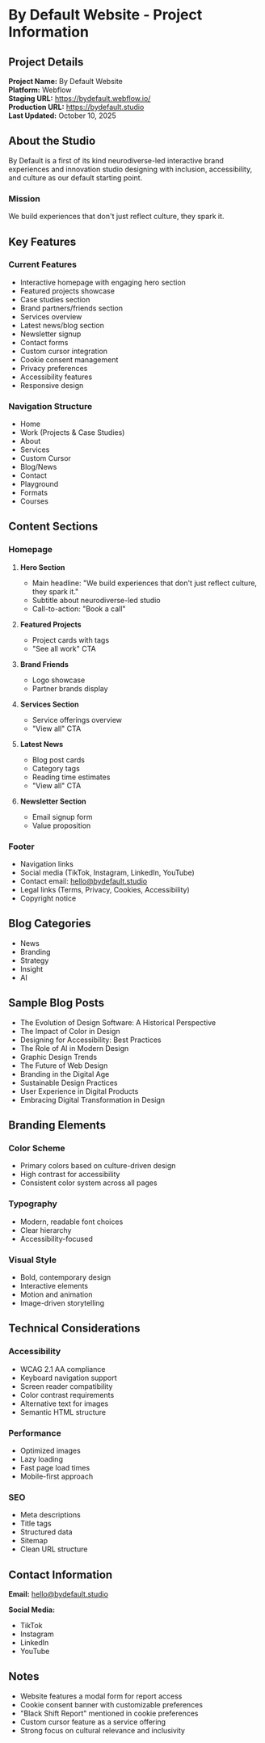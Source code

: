 # By Default Website - Project Information

## Project Details

**Project Name:** By Default Website  
**Platform:** Webflow  
**Staging URL:** https://bydefault.webflow.io/  
**Production URL:** https://bydefault.studio  
**Last Updated:** October 10, 2025

## About the Studio

By Default is a first of its kind neurodiverse-led interactive brand experiences and innovation studio designing with inclusion, accessibility, and culture as our default starting point.

### Mission
We build experiences that don't just reflect culture, they spark it.

## Key Features

### Current Features
- Interactive homepage with engaging hero section
- Featured projects showcase
- Case studies section
- Brand partners/friends section
- Services overview
- Latest news/blog section
- Newsletter signup
- Contact forms
- Custom cursor integration
- Cookie consent management
- Privacy preferences
- Accessibility features
- Responsive design

### Navigation Structure
- Home
- Work (Projects & Case Studies)
- About
- Services
- Custom Cursor
- Blog/News
- Contact
- Playground
- Formats
- Courses

## Content Sections

### Homepage
1. **Hero Section**
   - Main headline: "We build experiences that don't just reflect culture, they spark it."
   - Subtitle about neurodiverse-led studio
   - Call-to-action: "Book a call"

2. **Featured Projects**
   - Project cards with tags
   - "See all work" CTA

3. **Brand Friends**
   - Logo showcase
   - Partner brands display

4. **Services Section**
   - Service offerings overview
   - "View all" CTA

5. **Latest News**
   - Blog post cards
   - Category tags
   - Reading time estimates
   - "View all" CTA

6. **Newsletter Section**
   - Email signup form
   - Value proposition

### Footer
- Navigation links
- Social media (TikTok, Instagram, LinkedIn, YouTube)
- Contact email: hello@bydefault.studio
- Legal links (Terms, Privacy, Cookies, Accessibility)
- Copyright notice

## Blog Categories
- News
- Branding
- Strategy
- Insight
- AI

## Sample Blog Posts
- The Evolution of Design Software: A Historical Perspective
- The Impact of Color in Design
- Designing for Accessibility: Best Practices
- The Role of AI in Modern Design
- Graphic Design Trends
- The Future of Web Design
- Branding in the Digital Age
- Sustainable Design Practices
- User Experience in Digital Products
- Embracing Digital Transformation in Design

## Branding Elements

### Color Scheme
- Primary colors based on culture-driven design
- High contrast for accessibility
- Consistent color system across all pages

### Typography
- Modern, readable font choices
- Clear hierarchy
- Accessibility-focused

### Visual Style
- Bold, contemporary design
- Interactive elements
- Motion and animation
- Image-driven storytelling

## Technical Considerations

### Accessibility
- WCAG 2.1 AA compliance
- Keyboard navigation support
- Screen reader compatibility
- Color contrast requirements
- Alternative text for images
- Semantic HTML structure

### Performance
- Optimized images
- Lazy loading
- Fast page load times
- Mobile-first approach

### SEO
- Meta descriptions
- Title tags
- Structured data
- Sitemap
- Clean URL structure

## Contact Information

**Email:** hello@bydefault.studio

**Social Media:**
- TikTok
- Instagram
- LinkedIn
- YouTube

## Notes
- Website features a modal form for report access
- Cookie consent banner with customizable preferences
- "Black Shift Report" mentioned in cookie preferences
- Custom cursor feature as a service offering
- Strong focus on cultural relevance and inclusivity

